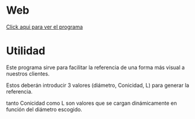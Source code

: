 # Web

[Click aqui para ver el programa](https://doplax.github.io/TSD-Portacaps/)

# Utilidad

Este programa sirve para facilitar la referencia de  una  forma más visual a nuestros clientes.

Estos deberán introducir 3 valores (diámetro, Conicidad, L) para generar la referencia.

tanto Conicidad  como L son valores que se cargan dinámicamente en función del diámetro escogido.